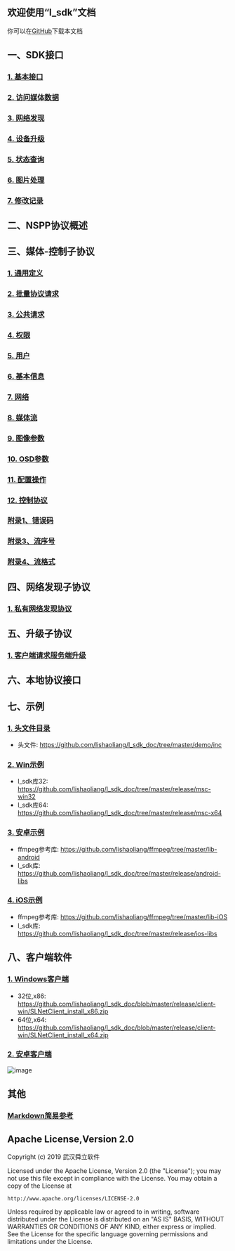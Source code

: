 ## 欢迎使用“l_sdk”文档

你可以在[GitHub](https://github.com/lishaoliang/l_sdk_doc/)下载本文档

## 一、SDK接口
### [1. 基本接口](https://github.com/lishaoliang/l_sdk_doc/blob/master/sdk/l_sdk.md)
### [2. 访问媒体数据](https://github.com/lishaoliang/l_sdk_doc/blob/master/sdk/l_sdk_media.md)
### [3. 网络发现](https://github.com/lishaoliang/l_sdk_doc/blob/master/sdk/l_sdk_discover.md)
### [4. 设备升级](https://github.com/lishaoliang/l_sdk_doc/blob/master/sdk/l_sdk_upgrade.md)
### [5. 状态查询](https://github.com/lishaoliang/l_sdk_doc/blob/master/sdk/l_sdk_status.md)
### [6. 图片处理](https://github.com/lishaoliang/l_sdk_doc/blob/master/sdk/l_sdk_picture.md)
### [7. 修改记录](https://github.com/lishaoliang/l_sdk_doc/blob/master/demo/inc/l_sdk_history.h)


## 二、NSPP协议概述

## 三、媒体-控制子协议
### [1. 通用定义](https://github.com/lishaoliang/l_sdk_doc/blob/master/protocol/common.md)
### [2. 批量协议请求](https://github.com/lishaoliang/l_sdk_doc/blob/master/protocol/multi_req.md)
### [3. 公共请求](https://github.com/lishaoliang/l_sdk_doc/blob/master/protocol/public.md)
### [4. 权限](https://github.com/lishaoliang/l_sdk_doc/blob/master/protocol/auth.md)
### [5. 用户](https://github.com/lishaoliang/l_sdk_doc/blob/master/protocol/user.md)
### [6. 基本信息](https://github.com/lishaoliang/l_sdk_doc/blob/master/protocol/base.md)
### [7. 网络](https://github.com/lishaoliang/l_sdk_doc/blob/master/protocol/net.md)
### [8. 媒体流](https://github.com/lishaoliang/l_sdk_doc/blob/master/protocol/stream.md)
### [9. 图像参数](https://github.com/lishaoliang/l_sdk_doc/blob/master/protocol/image.md)
### [10. OSD参数](https://github.com/lishaoliang/l_sdk_doc/blob/master/protocol/osd.md)
### [11. 配置操作](https://github.com/lishaoliang/l_sdk_doc/blob/master/protocol/config.md)
### [12. 控制协议](https://github.com/lishaoliang/l_sdk_doc/blob/master/protocol/sys.md)
### [附录1、错误码](https://github.com/lishaoliang/l_sdk_doc/blob/master/protocol/net_err.md)
### [附录3、流序号](https://github.com/lishaoliang/l_sdk_doc/blob/master/protocol/stream_idx.md)
### [附录4、流格式](https://github.com/lishaoliang/l_sdk_doc/blob/master/protocol/stream_fmt.md)

## 四、网络发现子协议
### [1. 私有网络发现协议](https://github.com/lishaoliang/l_sdk_doc/blob/master/multicast/multicast.md)


## 五、升级子协议
### [1. 客户端请求服务端升级](https://github.com/lishaoliang/l_sdk_doc/blob/master/upgrade/upgrade.md)


## 六、本地协议接口


## 七、示例
### [1. 头文件目录](https://github.com/lishaoliang/l_sdk_doc/tree/master/demo/inc)
* 头文件: https://github.com/lishaoliang/l_sdk_doc/tree/master/demo/inc

### [2. Win示例](https://github.com/lishaoliang/l_sdk_doc/blob/master/demo/cpp/stream/t_stream_dec.c)
* l_sdk库32: https://github.com/lishaoliang/l_sdk_doc/tree/master/release/msc-win32
* l_sdk库64: https://github.com/lishaoliang/l_sdk_doc/tree/master/release/msc-x64

### [3. 安卓示例](https://github.com/lishaoliang/l_sdk_doc/blob/master/demo/cpp/NdkAndroid/app/src/main/cpp/native-lib.cpp)
* ffmpeg参考库: https://github.com/lishaoliang/ffmpeg/tree/master/lib-android
* l_sdk库: https://github.com/lishaoliang/l_sdk_doc/tree/master/release/android-libs

### [4. iOS示例](https://github.com/lishaoliang/l_sdk_doc/blob/master/demo/cpp/tios_l_sdk/tios_l_sdk/l_sdkm.mm)
* ffmpeg参考库: https://github.com/lishaoliang/ffmpeg/tree/master/lib-iOS
* l_sdk库: https://github.com/lishaoliang/l_sdk_doc/tree/master/release/ios-libs


## 八、客户端软件

### [1. Windows客户端](https://fir.im/v8h6)
* 32位,x86: https://github.com/lishaoliang/l_sdk_doc/blob/master/release/client-win/SLNetClient_install_x86.zip
* 64位,x64: https://github.com/lishaoliang/l_sdk_doc/blob/master/release/client-win/SLNetClient_install_x64.zip

### [2. 安卓客户端](https://fir.im/v8h6)

![image](https://github.com/lishaoliang/l_sdk_doc/blob/master/qr_code/android_app.jpg)


## 其他
### [Markdown简易参考](https://github.com/lishaoliang/l_sdk_doc/blob/master/markdown.md)


## Apache License,Version 2.0

Copyright (c) 2019 武汉舜立软件

Licensed under the Apache License, Version 2.0 (the "License");
you may not use this file except in compliance with the License.
You may obtain a copy of the License at

    http://www.apache.org/licenses/LICENSE-2.0

Unless required by applicable law or agreed to in writing, software
distributed under the License is distributed on an "AS IS" BASIS,
WITHOUT WARRANTIES OR CONDITIONS OF ANY KIND, either express or implied.
See the License for the specific language governing permissions and
limitations under the License.
